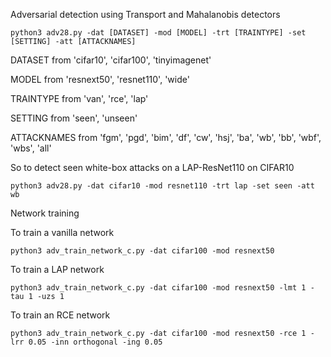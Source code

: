 Adversarial detection using Transport and Mahalanobis detectors

```
python3 adv28.py -dat [DATASET] -mod [MODEL] -trt [TRAINTYPE] -set [SETTING] -att [ATTACKNAMES] 
```
DATASET from 'cifar10', 'cifar100', 'tinyimagenet'

MODEL from 'resnext50', 'resnet110', 'wide'

TRAINTYPE from 'van', 'rce', 'lap'

SETTING from 'seen', 'unseen'

ATTACKNAMES from 'fgm', 'pgd', 'bim', 'df', 'cw', 'hsj', 'ba', 'wb', 'bb', 'wbf', 'wbs', 'all'


So to detect seen white-box attacks on a LAP-ResNet110 on CIFAR10

```
python3 adv28.py -dat cifar10 -mod resnet110 -trt lap -set seen -att wb
```

Network training

To train a vanilla network
```
python3 adv_train_network_c.py -dat cifar100 -mod resnext50
```

To train a LAP network
```
python3 adv_train_network_c.py -dat cifar100 -mod resnext50 -lmt 1 -tau 1 -uzs 1 
```

To train an RCE network
```
python3 adv_train_network_c.py -dat cifar100 -mod resnext50 -rce 1 -lrr 0.05 -inn orthogonal -ing 0.05
```
